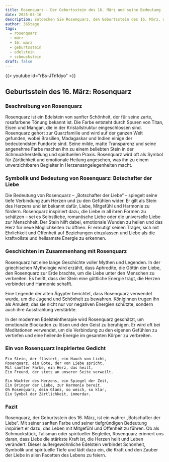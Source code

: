 ```yaml
---
title: Rosenquarz - Der Geburtsstein des 16. März und seine Bedeutung
date: 2025-03-16
description: Entdecken Sie Rosenquarz, den Geburtsstein des 16. März, der Botschafter der Liebe symbolisiert. Seine Symbolik und Geschichte werden Sie inspirieren.
author: 365tage
tags:
  - rosenquarz
  - märz
  - 16. märz
  - geburtsstein
  - edelstein
  - schmuckstein
draft: false
---
```


{{< youtube id="rBs-JTn1dyo" >}}

## Geburtsstein des 16. März: Rosenquarz

### Beschreibung von Rosenquarz

Rosenquarz ist ein Edelstein von sanfter Schönheit, der für seine zarte, rosafarbene Tönung bekannt ist. Die Farbe entsteht durch Spuren von Titan, Eisen und Mangan, die in der Kristallstruktur eingeschlossen sind. Rosenquarz gehört zur Quarzfamilie und wird auf der ganzen Welt gefunden, wobei Brasilien, Madagaskar und Indien einige der bedeutendsten Fundorte sind. Seine milde, matte Transparenz und seine angenehme Farbe machen ihn zu einem beliebten Stein in der Schmuckherstellung und spirituellen Praxis. Rosenquarz wird oft als Symbol für Zärtlichkeit und emotionale Heilung angesehen, was ihn zu einem unverzichtbaren Begleiter in Herzensangelegenheiten macht.

### Symbolik und Bedeutung von Rosenquarz: Botschafter der Liebe

Die Bedeutung von Rosenquarz – „Botschafter der Liebe“ – spiegelt seine tiefe Verbindung zum Herzen und zu den Gefühlen wider. Er gilt als Stein des Herzens und ist bekannt dafür, Liebe, Mitgefühl und Harmonie zu fördern. Rosenquarz inspiriert dazu, die Liebe in all ihren Formen zu schätzen – sei es Selbstliebe, romantische Liebe oder die universelle Liebe zur Menschheit. Der Stein hilft dabei, emotionale Wunden zu heilen und das Herz für neue Möglichkeiten zu öffnen. Er ermutigt seinen Träger, sich mit Ehrlichkeit und Offenheit auf Beziehungen einzulassen und Liebe als die kraftvollste und heilsamste Energie zu erkennen.

### Geschichten im Zusammenhang mit Rosenquarz

Rosenquarz hat eine lange Geschichte voller Mythen und Legenden. In der griechischen Mythologie wird erzählt, dass Aphrodite, die Göttin der Liebe, den Rosenquarz zur Erde brachte, um die Liebe unter den Menschen zu verbreiten. Es heißt, dass der Stein eine göttliche Energie trägt, die Herzen verbindet und Harmonie schafft.

Eine Legende der alten Ägypter berichtet, dass Rosenquarz verwendet wurde, um die Jugend und Schönheit zu bewahren. Königinnen trugen ihn als Amulett, das sie nicht nur vor negativen Energien schützte, sondern auch ihre Ausstrahlung verstärkte.

In der modernen Edelsteintherapie wird Rosenquarz geschätzt, um emotionale Blockaden zu lösen und den Geist zu beruhigen. Er wird oft bei Meditationen verwendet, um die Verbindung zu den eigenen Gefühlen zu vertiefen und eine heilende Energie im gesamten Körper zu verbreiten.

### Ein von Rosenquarz inspiriertes Gedicht

```
Ein Stein, der flüstert, ein Hauch von Licht,  
Rosenquarz, ein Bote, der von Liebe spricht.  
Mit sanfter Farbe, ein Herz, das heilt,  
Ein Freund, der stets an unserer Seite verweilt.  

Ein Wächter des Herzens, ein Spiegel der Zeit,  
Ein Bringer der Liebe, zur Harmonie bereit.  
Oh Rosenquarz, dein Glanz, so weich, so klar,  
Ein Symbol der Zärtlichkeit, immerdar.  
```

### Fazit

Rosenquarz, der Geburtsstein des 16. März, ist ein wahrer „Botschafter der Liebe“. Mit seiner sanften Farbe und seiner tiefgründigen Bedeutung inspiriert er dazu, das Leben mit Mitgefühl und Offenheit zu führen. Ob als Schmuckstück, Talisman oder spiritueller Begleiter, Rosenquarz erinnert uns daran, dass Liebe die stärkste Kraft ist, die Herzen heilt und Leben verändert. Dieser außergewöhnliche Edelstein verbindet Schönheit, Symbolik und spirituelle Tiefe und lädt dazu ein, die Kraft und den Zauber der Liebe in allen Facetten des Lebens zu feiern.